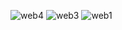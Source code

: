 ![web4](https://github.com/user-attachments/assets/eb4c2235-af04-43ee-a4de-bd98b2ae8a42)
![web3](https://github.com/user-attachments/assets/aea7869f-70f7-4165-be2e-acbb0a968199)
![web1](https://github.com/user-attachments/assets/82dc602a-0029-4241-b7f1-457dce24f71b)
